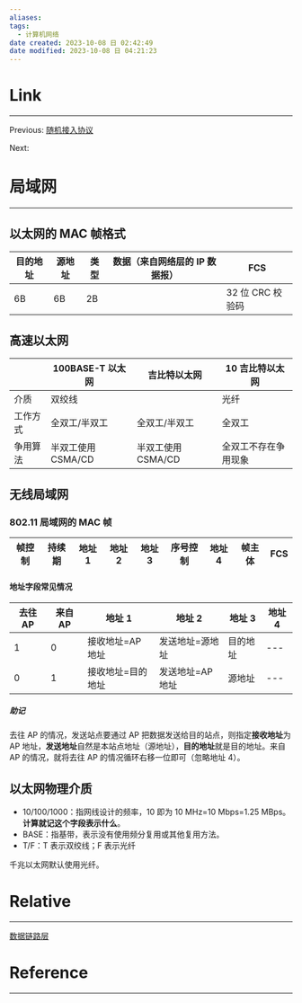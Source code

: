 ```yaml
---
aliases:
tags:
  - 计算机网络
date created: 2023-10-08 日 02:42:49
date modified: 2023-10-08 日 04:21:23
---
```


# Link

---

Previous: [随机接入协议](随机接入协议.md)

Next:

# 局域网

---

## 以太网的 MAC 帧格式

| 目的地址 | 源地址 | 类型 | 数据（来自网络层的 IP 数据报） | FCS              |
| -------- | ------ | ---- | ------------------------------ | ---------------- |
| 6B       | 6B     | 2B   |                                | 32 位 CRC 校验码 |

## 高速以太网

|          | 100BASE-T 以太网   | 吉比特以太网       | 10 吉比特以太网      |
| -------- | ------------------ | ------------------ | -------------------- |
| 介质     | 双绞线             |                    | 光纤                 |
| 工作方式 | 全双工/半双工      | 全双工/半双工      | 全双工               |
| 争用算法 | 半双工使用 CSMA/CD | 半双工使用 CSMA/CD | 全双工不存在争用现象 |

## 无线局域网

### 802.11 局域网的 MAC 帧

| 帧控制 | 持续期 | 地址 1 | 地址 2 | 地址 3 | 序号控制 | 地址 4 | 帧主体 | FCS |
| ------ | ------ | ------ | ------ | ------ | -------- | ------ | ------ | --- |

#### 地址字段常见情况

| 去往 AP | 来自 AP | 地址 1            | 地址 2           | 地址 3   | 地址 4 |
| ------- | ------- | ----------------- | ---------------- | -------- | ------ |
| 1       | 0       | 接收地址=AP 地址  | 发送地址=源地址  | 目的地址 | ---    |
| 0       | 1       | 接收地址=目的地址 | 发送地址=AP 地址 | 源地址   | ---    |

##### 助记

去往 AP 的情况，发送站点要通过 AP 把数据发送给目的站点，则指定**接收地址**为 AP 地址，**发送地址**自然是本站点地址（源地址），**目的地址**就是目的地址。来自 AP 的情况，就将去往 AP 的情况循环右移一位即可（忽略地址 4）。

## 以太网物理介质

- 10/100/1000：指网线设计的频率，10 即为 10 MHz=10 Mbps=1.25 MBps。**计算就记这个字段表示什么**。
- BASE：指基带，表示没有使用频分复用或其他复用方法。
- T/F：T 表示双绞线；F 表示光纤

千兆以太网默认使用光纤。

# Relative

---

[数据链路层](数据链路层.md)

# Reference

---
